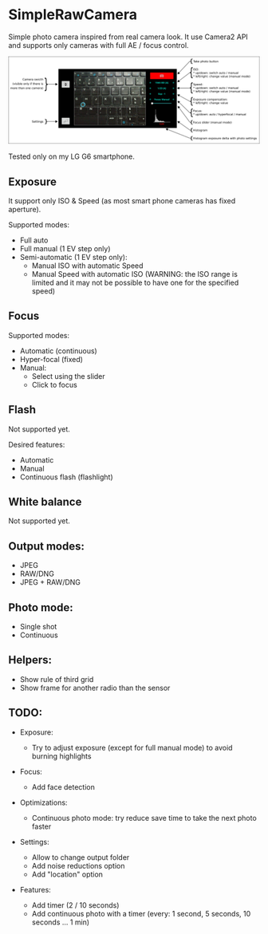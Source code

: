 # SimpleRawCamera

Simple photo camera inspired from real camera look.
It use Camera2 API and supports only cameras with full AE / focus control.

![Main View](img/help.jpg)

Tested only on my LG G6 smartphone.

## Exposure

It support only ISO & Speed (as most smart phone cameras has fixed aperture).

Supported modes:
* Full auto
* Full manual (1 EV step only)
* Semi-automatic (1 EV step only):
  * Manual ISO with automatic Speed
  * Manual Speed with automatic ISO (WARNING: the ISO range is limited and it may not be possible to have one for the specified speed)

## Focus

Supported modes:
* Automatic (continuous)
* Hyper-focal (fixed)
* Manual:
  * Select using the slider
  * Click to focus

## Flash

Not supported yet.

Desired features:
* Automatic
* Manual
* Continuous flash (flashlight)

## White balance

Not supported yet.

## Output modes:

* JPEG
* RAW/DNG
* JPEG + RAW/DNG

## Photo mode:

* Single shot
* Continuous

## Helpers:
* Show rule of third grid
* Show frame for another radio than the sensor

## TODO:

* Exposure:
  * Try to adjust exposure (except for full manual mode) to avoid burning highlights

* Focus:
  * Add face detection

* Optimizations:
  * Continuous photo mode: try reduce save time to take the next photo faster

* Settings:
  * Allow to change output folder
  * Add noise reductions option
  * Add "location" option

* Features:
  * Add timer (2 / 10 seconds)
  * Add continuous photo with a timer (every: 1 second, 5 seconds, 10 seconds ... 1 min)
